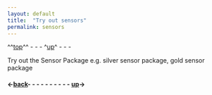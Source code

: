 ```yaml
---
layout: default
title:  "Try out sensors"
permalink: sensors
---
```

^^[top](main_menu)^^ - - - ^[up](ix_doing_more)^ - - -

Try out the Sensor Package e.g. silver sensor package, gold sensor package

#### &larr;[back](waypoints)- - - - - - - - - - [up](ix_doing_more)&rarr;
